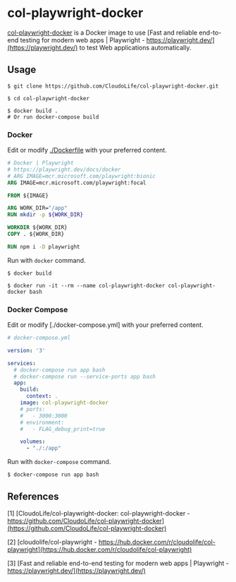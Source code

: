 
# col-playwright-docker

[col-playwright-docker](https://github.com/CloudoLife/col-playwright-docker) is a Docker image to use [Fast and reliable end-to-end testing for modern web apps | Playwright - https://playwright.dev/](https://playwright.dev/) to test Web applications automatically.

## Usage

```shell
$ git clone https://github.com/CloudoLife/col-playwright-docker.git

$ cd col-playwright-docker

$ docker build .
# Or run docker-compose build
```

### Docker 

Edit or modify [./Dockerfile](./Dockerfile) with your preferred content.

```Dockerfile
# Docker | Playwright
# https://playwright.dev/docs/docker
# ARG IMAGE=mcr.microsoft.com/playwright:bionic
ARG IMAGE=mcr.microsoft.com/playwright:focal

FROM ${IMAGE}

ARG WORK_DIR="/app"
RUN mkdir -p ${WORK_DIR}

WORKDIR ${WORK_DIR}
COPY . ${WORK_DIR}

RUN npm i -D playwright
```

Run with `docker` command.

```shell
$ docker build 

$ docker run -it --rm --name col-playwright-docker col-playwright-docker bash
```

### Docker Compose

Edit or modify [./docker-compose.yml] with your preferred content.

```yaml
# docker-compose.yml

version: '3'

services:
  # docker-compose run app bash
  # docker-compose run --service-ports app bash
  app:
    build:
      context: .
    image: col-playwright-docker
    # ports:
    #   - 3000:3000
    # environment:
    #   - FLAG_debug_print=true

    volumes:
      - "./:/app"
```

Run with `docker-compose` command.

```shell
$ docker-compose run app bash
```

## References

[1] [CloudoLife/col-playwright-docker: col-playwright-docker - https://github.com/CloudoLife/col-playwright-docker](https://github.com/CloudoLife/col-playwright-docker)

[2] [cloudolife/col-playwright - https://hub.docker.com/r/cloudolife/col-playwright](https://hub.docker.com/r/cloudolife/col-playwright)

[3] [Fast and reliable end-to-end testing for modern web apps | Playwright - https://playwright.dev/](https://playwright.dev/)